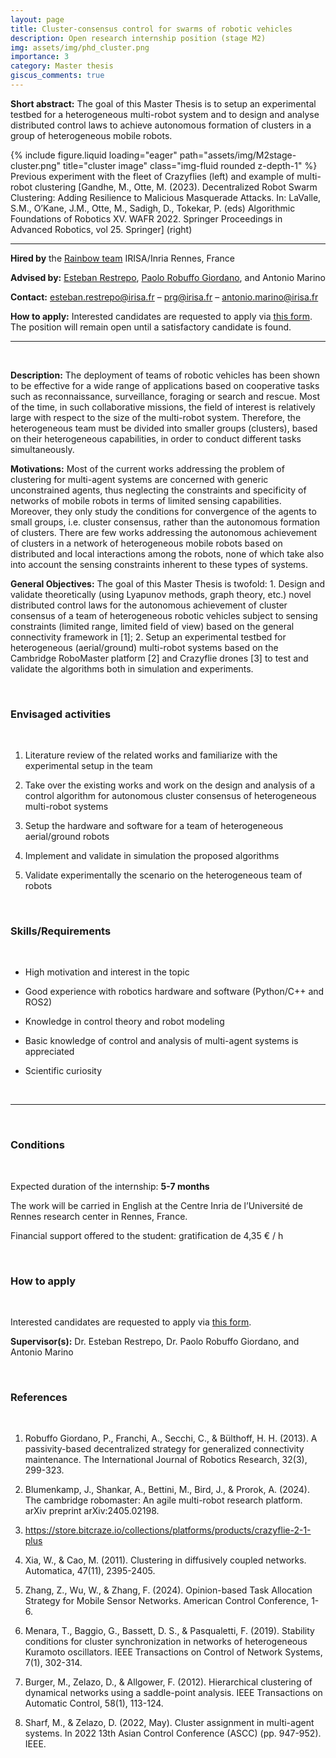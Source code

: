```yaml
---
layout: page
title: Cluster-consensus control for swarms of robotic vehicles
description: Open research internship position (stage M2)
img: assets/img/phd_cluster.png
importance: 3
category: Master thesis
giscus_comments: true
---
```


**Short abstract:** The goal of this Master Thesis is to setup an experimental testbed for a heterogeneous multi-robot system and to design and analyse distributed control laws to achieve autonomous formation of clusters in a group of heterogeneous mobile robots.

<div class="row">
    <div class="col-sm mt-3 mt-md-0">
        {% include figure.liquid loading="eager" path="assets/img/M2stage-cluster.png" title="cluster image" class="img-fluid rounded z-depth-1" %}
    </div>
</div>
<div class="caption">
    Previous experiment with the fleet of Crazyflies (left) and example of multi-robot clustering [Gandhe, M., Otte, M. (2023). Decentralized Robot Swarm Clustering: Adding Resilience to Malicious Masquerade Attacks. In: LaValle, S.M., O’Kane, J.M., Otte, M., Sadigh, D., Tokekar, P. (eds) Algorithmic Foundations of Robotics XV. WAFR 2022. Springer Proceedings in Advanced Robotics, vol 25. Springer] (right)
</div>

<hr>

**Hired by** the [Rainbow team](https://team.inria.fr/rainbow/) IRISA/Inria Rennes, France

**Advised by:** [Esteban Restrepo](https://erestrep.github.io/), [Paolo Robuffo Giordano](https://team.inria.fr/rainbow/fr/team/prg/), and Antonio Marino

**Contact:** [esteban.restrepo@irisa.fr](mailto:esteban.restrepo@irisa.fr) – [prg@irisa.fr](mailto:prg@irisa.fr) – [antonio.marino@irisa.fr](mailto:antonio.marino@irisa.fr)

**How to apply:**  Interested candidates are requested to apply via [this form](https://team.inria.fr/rainbow/appl-form-int-clus-cons/). The position will remain open until a satisfactory candidate is found.

<hr>

<br>

**Description:** The deployment of teams of robotic vehicles has been shown to be effective for a wide range of applications based on cooperative tasks such as reconnaissance, surveillance, foraging or search and rescue. Most of the time, in such collaborative missions, the field of interest is relatively large with respect to the size of the multi-robot system. Therefore, the heterogeneous team must be divided into smaller groups (clusters), based on their heterogeneous capabilities, in order to conduct different tasks simultaneously.

**Motivations:** Most of the current works addressing the problem of clustering for multi-agent systems are concerned with generic unconstrained agents, thus neglecting the constraints and specificity of networks of mobile robots in terms of limited sensing capabilities. Moreover, they only study the conditions for convergence of the agents to small groups, i.e. cluster consensus, rather than the autonomous formation of clusters. There are few works addressing the autonomous achievement of clusters in a network of heterogeneous mobile robots based on distributed and local interactions among the robots, none of which take also into account the sensing constraints inherent to these types of systems.

**General Objectives:** The goal of this Master Thesis is twofold: 1. Design and validate theoretically (using Lyapunov methods, graph theory, etc.) novel distributed control laws for the autonomous achievement of cluster consensus of a team of heterogeneous robotic vehicles subject to sensing constraints (limited range, limited field of view) based on the general connectivity framework in [1]; 2. Setup an experimental testbed for heterogeneous (aerial/ground) multi-robot systems based on the Cambridge RoboMaster platform [2] and Crazyflie drones [3] to test and validate the algorithms both in simulation and experiments.

<br>
<h3 class="subsection-title">Envisaged activities</h3>
<br>

1. Literature review of the related works and familiarize with the experimental setup in the team

1. Take over the existing works and work on the design and analysis of a control algorithm for autonomous cluster consensus of heterogeneous multi-robot systems

1. Setup the hardware and software for a team of heterogeneous aerial/ground robots 

1. Implement and validate in simulation the proposed algorithms

1. Validate experimentally the scenario on the heterogeneous team of robots

<br>
<h3 class="subsection-title">Skills/Requirements</h3>
<br>

* High motivation and interest in the topic

* Good experience with robotics hardware and software (Python/C++ and ROS2)

* Knowledge in control theory and robot modeling

* Basic knowledge of control and analysis of multi-agent systems is appreciated

* Scientific curiosity

<br>
<hr>
<br>

<h3 class="subsection-title">Conditions</h3>
<br>

Expected duration of the internship: **5-7 months**

The work will be carried in English at the Centre Inria de l’Université de Rennes research center in Rennes, France.

Financial support offered to the student: gratification de 4,35 € / h

<br>
<h3 class="subsection-title">How to apply</h3>
<br>

Interested candidates are requested to apply via [this form](https://team.inria.fr/rainbow/appl-form-int-clus-cons/).

**Supervisor(s):** Dr. Esteban Restrepo, Dr. Paolo Robuffo Giordano, and Antonio Marino

<br>
<h3 class="subsection-title">References</h3>
<br>

1. Robuffo Giordano, P., Franchi, A., Secchi, C., & Bülthoff, H. H. (2013). A passivity-based decentralized strategy for generalized connectivity maintenance. The International Journal of Robotics Research, 32(3), 299-323.

1. Blumenkamp, J., Shankar, A., Bettini, M., Bird, J., & Prorok, A. (2024). The cambridge robomaster: An agile multi-robot research platform. arXiv preprint arXiv:2405.02198.

1. https://store.bitcraze.io/collections/platforms/products/crazyflie-2-1-plus

1. Xia, W., & Cao, M. (2011). Clustering in diffusively coupled networks. Automatica, 47(11), 2395-2405.

1. Zhang, Z., Wu, W., & Zhang, F. (2024). Opinion-based Task Allocation Strategy for Mobile Sensor Networks. American Control Conference, 1-6.

1. Menara, T., Baggio, G., Bassett, D. S., & Pasqualetti, F. (2019). Stability conditions for cluster synchronization in networks of heterogeneous Kuramoto oscillators. IEEE Transactions on Control of Network Systems, 7(1), 302-314.

1. Burger, M., Zelazo, D., & Allgower, F. (2012). Hierarchical clustering of dynamical networks using a saddle-point analysis. IEEE Transactions on Automatic Control, 58(1), 113-124.

1. Sharf, M., & Zelazo, D. (2022, May). Cluster assignment in multi-agent systems. In 2022 13th Asian Control Conference (ASCC) (pp. 947-952). IEEE.
